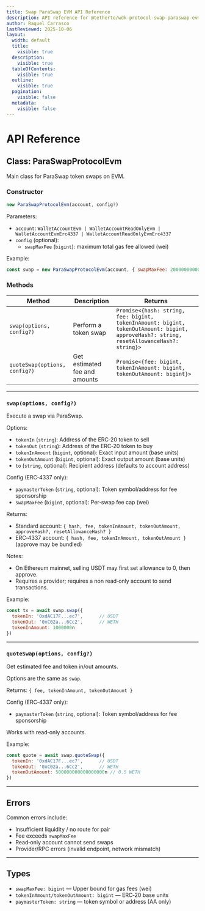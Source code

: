```yaml
---
title: Swap ParaSwap EVM API Reference
description: API reference for @tetherto/wdk-protocol-swap-paraswap-evm
author: Raquel Carrasco
lastReviewed: 2025-10-06
layout:
  width: default
  title:
    visible: true
  description:
    visible: true
  tableOfContents:
    visible: true
  outline:
    visible: true
  pagination:
    visible: false
  metadata:
    visible: false
---
```


# API Reference

## Class: ParaSwapProtocolEvm

Main class for ParaSwap token swaps on EVM.

### Constructor

```javascript
new ParaSwapProtocolEvm(account, config?)
```

Parameters:
- `account`: `WalletAccountEvm | WalletAccountReadOnlyEvm | WalletAccountEvmErc4337 | WalletAccountReadOnlyEvmErc4337`
- `config` (optional):
  - `swapMaxFee` (`bigint`): maximum total gas fee allowed (wei)

Example:

```javascript
const swap = new ParaSwapProtocolEvm(account, { swapMaxFee: 200000000000000n })
```

### Methods

| Method | Description | Returns |
|--------|-------------|---------|
| `swap(options, config?)` | Perform a token swap | `Promise<{hash: string, fee: bigint, tokenInAmount: bigint, tokenOutAmount: bigint, approveHash?: string, resetAllowanceHash?: string}>` |
| `quoteSwap(options, config?)` | Get estimated fee and amounts | `Promise<{fee: bigint, tokenInAmount: bigint, tokenOutAmount: bigint}>` |

---

### `swap(options, config?)`
Execute a swap via ParaSwap.

Options:
- `tokenIn` (`string`): Address of the ERC‑20 token to sell
- `tokenOut` (`string`): Address of the ERC‑20 token to buy
- `tokenInAmount` (`bigint`, optional): Exact input amount (base units)
- `tokenOutAmount` (`bigint`, optional): Exact output amount (base units)
- `to` (`string`, optional): Recipient address (defaults to account address)

Config (ERC‑4337 only):
- `paymasterToken` (`string`, optional): Token symbol/address for fee sponsorship
- `swapMaxFee` (`bigint`, optional): Per‑swap fee cap (wei)

Returns:
- Standard account: `{ hash, fee, tokenInAmount, tokenOutAmount, approveHash?, resetAllowanceHash? }`
- ERC‑4337 account: `{ hash, fee, tokenInAmount, tokenOutAmount }` (approve may be bundled)

Notes:
- On Ethereum mainnet, selling USDT may first set allowance to 0, then approve.
- Requires a provider; requires a non read‑only account to send transactions.

Example:

```javascript
const tx = await swap.swap({
  tokenIn: '0xdAC17F...ec7',      // USDT
  tokenOut: '0xC02a...6Cc2',      // WETH
  tokenInAmount: 1000000n
})
```

---

### `quoteSwap(options, config?)`
Get estimated fee and token in/out amounts.

Options are the same as `swap`.

Returns: `{ fee, tokenInAmount, tokenOutAmount }`

Config (ERC‑4337 only):
- `paymasterToken` (`string`, optional): Token symbol/address for fee sponsorship

Works with read‑only accounts.

Example:

```javascript
const quote = await swap.quoteSwap({
  tokenIn: '0xdAC17F...ec7',      // USDT
  tokenOut: '0xC02a...6Cc2',      // WETH
  tokenOutAmount: 500000000000000000n // 0.5 WETH
})
```

---

## Errors

Common errors include:
- Insufficient liquidity / no route for pair
- Fee exceeds `swapMaxFee`
- Read‑only account cannot send swaps
- Provider/RPC errors (invalid endpoint, network mismatch)

---

## Types

- `swapMaxFee: bigint` — Upper bound for gas fees (wei)
- `tokenInAmount/tokenOutAmount: bigint` — ERC‑20 base units
- `paymasterToken: string` — token symbol or address (AA only)